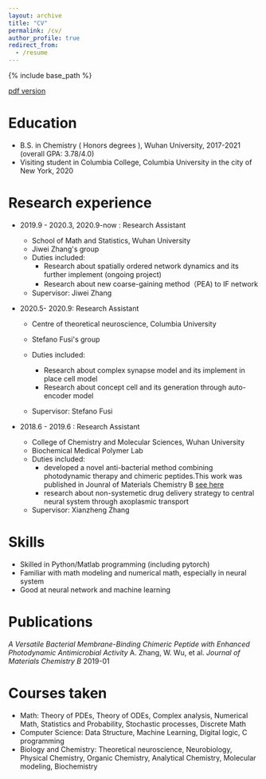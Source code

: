 ```yaml
---
layout: archive
title: "CV"
permalink: /cv/
author_profile: true
redirect_from:
  - /resume
---
```


{% include base_path %}

[pdf version](http://qiuyoungwang.github.io/files/CV_wqy.pdf)

Education
======
* B.S. in Chemistry ( Honors degrees ), Wuhan University, 2017-2021 (overall GPA: 3.78/4.0)
* Visiting student in Columbia College, Columbia University in the city of New York, 2020

Research experience
======

* 2019.9 - 2020.3, 2020.9-now : Research Assistant
  * School of Math and Statistics, Wuhan University
  * Jiwei Zhang's group
  * Duties included: 
    * Research about spatially ordered network dynamics and its further implement (ongoing project)
    * Research about new coarse-gaining method（PEA) to IF network
  * Supervisor: Jiwei Zhang

* 2020.5- 2020.9: Research Assistant
  * Centre of theoretical neuroscience, Columbia University
  * Stefano Fusi's group
  * Duties included: 
    * Research about complex synapse model and its implement in place cell model
    * Research about concept cell and its generation through auto-encoder model 

  * Supervisor: Stefano Fusi

* 2018.6 - 2019.6 : Research Assistant
  * College of Chemistry and Molecular Sciences, Wuhan University
  * Biochemical Medical Polymer Lab
  * Duties included:
    * developed a novel anti-bacterial method combining photodynamic therapy and chimeric peptides.This work was published in Jounral of Materials Chemistry B [see here](https://qiuyoungwang.github.io/files/BMP_paper.pdf)
    * research about non-systemetic drug delivery strategy to central neural system through axoplasmic transport
  * Supervisor: Xianzheng Zhang
  
Skills
======
* Skilled in Python/Matlab programming (including pytorch)
* Familiar with math modeling and numerical math, especially in neural system
* Good at neural network and machine learning

Publications
======
*A Versatile Bacterial Membrane-Binding Chimeric Peptide with Enhanced Photodynamic Antimicrobial Activity*
A. Zhang, W. Wu, et al.   *Journal of Materials Chemistry B*  2019-01 

Courses taken
======
* Math:
  Theory of PDEs, Theory of ODEs, Complex analysis, Numerical Math, Statistics and Probability, Stochastic processes, Discrete Math
*  Computer Science:
  Data Structure, Machine Learning, Digital logic, C programming
*  Biology and Chemistry:
  Theoretical neuroscience, Neurobiology, Physical Chemistry, Organic Chemistry, Analytical Chemistry, Molecular modeling, Biochemistry

